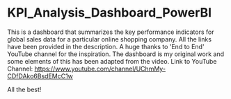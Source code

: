 # KPI_Analysis_Dashboard_PowerBI
This is a dashboard that summarizes the key performance indicators for global sales data for a particular online shopping company. All the links have been provided in the description. A huge thanks to 'End to End' YouTube channel for the inspiration. The dashboard is my original work and some elements of this has been adapted from the video. Link to YouTube Channel: https://www.youtube.com/channel/UChmMy-CDfDAko6BsdEMcC1w 

All the best! 

